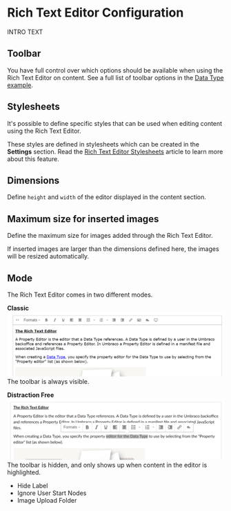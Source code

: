 # Rich Text Editor Configuration

INTRO TEXT

## Toolbar
You have full control over which options should be available when using the Rich Text Editor on content. See a full list of toolbar options in the [Data Type example](#data-type-example).

## Stylesheets
It's possible to define specific styles that can be used when editing content using the Rich Text Editor.

These styles are defined in stylesheets which can be created in the **Settings** section. Read the [Rich Text Editor Stylesheets]() article to learn more about this feature.

## Dimensions
Define `height` and `width` of the editor displayed in the content section.

## Maximum size for inserted images
Define the maximum size for images added through the Rich Text Editor.

If inserted images are larger than the dimensions defined here, the images will be resized automatically.

## Mode
The Rich Text Editor comes in two different modes.

**Classic**
![RTE Mode: Classic](images/rte-mode-classic.png)
The toolbar is always visible.

**Distraction Free**
![RTE Mode: Distraction Free](images/rte-mode-distractionfree.png)
The toolbar is hidden, and only shows up when content in the editor is highlighted.

* Hide Label
* Ignore User Start Nodes
* Image Upload Folder